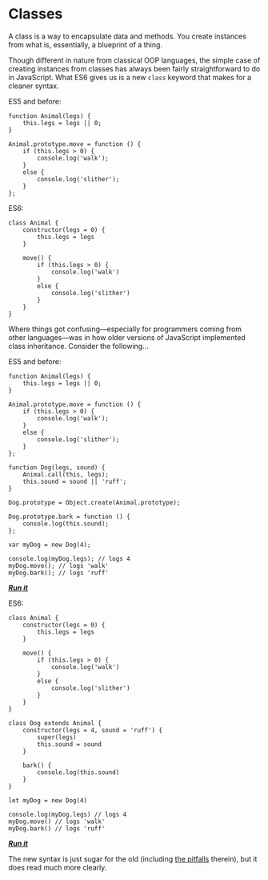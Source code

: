 # Classes

A class is a way to encapsulate data and methods. You create instances from what is, essentially, a blueprint of a thing.

Though different in nature from classical OOP languages, the simple case of creating instances from classes has always been fairly straightforward to do in JavaScript. What ES6 gives us is a new `class` keyword that makes for a cleaner syntax.

ES5 and before:

    function Animal(legs) {
        this.legs = legs || 0;
    }

    Animal.prototype.move = function () {
        if (this.legs > 0) {
            console.log('walk');
        }
        else {
            console.log('slither');
        }
    };

ES6:

    class Animal {
        constructor(legs = 0) {
            this.legs = legs
        }

        move() {
            if (this.legs > 0) {
                console.log('walk')
            }
            else {
                console.log('slither')
            }
        }
    }

Where things got confusing—especially for programmers coming from other languages—was in how older versions of JavaScript implemented class inheritance. Consider the following…

ES5 and before:

    function Animal(legs) {
        this.legs = legs || 0;
    }

    Animal.prototype.move = function () {
        if (this.legs > 0) {
            console.log('walk');
        }
        else {
            console.log('slither');
        }
    };

    function Dog(legs, sound) {
        Animal.call(this, legs);
        this.sound = sound || 'ruff';
    }

    Dog.prototype = Object.create(Animal.prototype);

    Dog.prototype.bark = function () {
        console.log(this.sound);
    };

    var myDog = new Dog(4);

    console.log(myDog.legs); // logs 4
    myDog.move(); // logs 'walk'
    myDog.bark(); // logs 'ruff'

**_[Run it](https://repl.it/MsJG)_**

ES6:

    class Animal {
        constructor(legs = 0) {
            this.legs = legs
        }

        move() {
            if (this.legs > 0) {
                console.log('walk')
            }
            else {
                console.log('slither')
            }
        }
    }

    class Dog extends Animal {
        constructor(legs = 4, sound = 'ruff') {
            super(legs)
            this.sound = sound
        }

        bark() {
            console.log(this.sound)
        }
    }

    let myDog = new Dog(4)

    console.log(myDog.legs) // logs 4
    myDog.move() // logs 'walk'
    myDog.bark() // logs 'ruff'

**_[Run it](https://repl.it/MsJJ)_**

The new syntax is just sugar for the old (including [the pitfalls](https://www.fusionbox.com/blog/detail/ecmascript-6-classes-potential-pitfalls-for-the-python-programmer/575/) therein), but it does read much more clearly.
